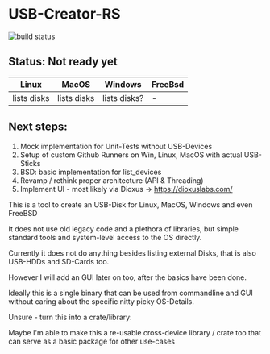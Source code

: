 # USB-Creator-RS

![build status](https://github.com/thiscantbeserious/usb-creator-rs/actions/workflows/rust.yml/badge.svg)

## Status: Not ready yet 

| Linux | MacOS | Windows | FreeBsd |
|-------------|-------------|-------------|-------------|
| lists disks | lists disks | lists disks?|-            |

## Next steps: 
1. Mock implementation for Unit-Tests without USB-Devices
2. Setup of custom Github Runners on Win, Linux, MacOS with actual USB-Sticks 
3. BSD: basic implementation for list_devices
4. Revamp / rethink proper architecture (API & Threading)
5. Implement UI - most likely via Dioxus -> https://dioxuslabs.com/

This is a tool to create an USB-Disk for Linux, MacOS, Windows and even FreeBSD

It does not use old legacy code and a plethora of libraries, but simple standard tools and system-level access to the OS directly.

Currently it does not do anything besides listing external Disks, that is also USB-HDDs and SD-Cards too. 

However I will add an GUI later on too, after the basics have been done.

Ideally this is a single binary that can be used from commandline and GUI without caring about the specific nitty picky OS-Details. 

Unsure - turn this into a crate/library:

Maybe I'm able to make this a re-usable cross-device library / crate too that can serve as a basic package for other use-cases